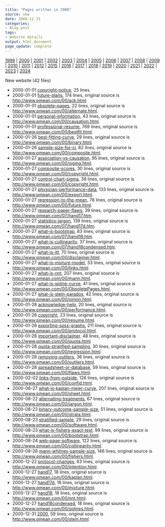 ```yaml
---
title: "Pages written in 2000"
source: new
date: 2000-12-31
categories:
- Blog post
tags:
- Website details
output: html_document
page_update: complete
---
```

 
[1999](http://new.pmean.com/1999/) | [2000](http://new.pmean.com/2000/) | [2001](http://new.pmean.com/2001/) | [2002](http://new.pmean.com/2002/) | [2003](http://new.pmean.com/2003/) | [2004](http://new.pmean.com/2004/) | [2005](http://new.pmean.com/2005/) | [2006](http://new.pmean.com/2006/) | [2007](http://new.pmean.com/2007/) | [2008](http://new.pmean.com/2008/) | [2009](http://new.pmean.com/2009/) | [2010](http://new.pmean.com/2010/) | [2011](http://new.pmean.com/2011/) | [2012](http://new.pmean.com/2012/) | [2015](http://new.pmean.com/2015/) | [2016](http://new.pmean.com/2016/) | [2017](http://new.pmean.com/2017/) | [2018](http://new.pmean.com/2018/) | [2019](http://new.pmean.com/2019/) | [2020](http://new.pmean.com/2020/) | [2021](http://new.pmean.com/2021/) | [2022](http://new.pmean.com/2022/) | [2023](http://new.pmean.com/2023/) | [2024](http://new.pmean.com/2024/)
 
New website (42 files)
 
+ 2000-01-01 [copyright-notice](http://new.pmean.com/copyright-notice/),  25 lines.  
+ 2000-01-01 [future-plans](http://new.pmean.com/future-plans/),  174 lines, original source is http://www.pmean.com/00/ack.html.  
+ 2000-01-01 [obsolete-pages](http://new.pmean.com/obsolete-pages/),  22 lines, original source is http://www.pmean.com/00/alternate.html.  
+ 2000-01-01 [personal-information](http://new.pmean.com/personal-information/),  43 lines, original source is http://www.pmean.com/00/causation.html.  
+ 2000-01-01 [professional-resume](http://new.pmean.com/professional-resume/),  769 lines, original source is http://www.pmean.com/00/bestfit.html.  
+ 2000-01-26 [best-fitting-curve](http://new.pmean.com/best-fitting-curve/),  29 lines, original source is http://www.pmean.com/00/binary.html.  
+ 2000-01-26 [sample-size-for-ci](http://new.pmean.com/sample-size-for-ci/),  82 lines, original source is http://www.pmean.com/00/composite.html.  
+ 2000-01-27 [association-vs-causation](http://new.pmean.com/association-vs-causation/),  95 lines, original source is http://www.pmean.com/00/sigma.html.  
+ 2000-01-27 [composite-scores](http://new.pmean.com/composite-scores/),  30 lines, original source is http://www.pmean.com/00/copyright.html.  
+ 2000-01-27 [control-chart-sigma](http://new.pmean.com/control-chart-sigma/),  38 lines, original source is http://www.pmean.com/00/copyright.html.  
+ 2000-01-27 [physician-performance-data](http://new.pmean.com/physician-performance-data/),  133 lines, original source is http://www.pmean.com/00/export.html.  
+ 2000-01-27 [regression-to-the-mean](http://new.pmean.com/regression-to-the-mean/),  78 lines, original source is http://www.pmean.com/00/future.html.  
+ 2000-01-27 [research-paper-flaws](http://new.pmean.com/research-paper-flaws/),  39 lines, original source is http://www.pmean.com/07/hand17.htm.  
+ 2000-01-27 [statistics-jargon](http://new.pmean.com/statistics-jargon/),  139 lines, original source is http://www.pmean.com/07/hand17d.htm.  
+ 2000-01-27 [what-is-bootstrap](http://new.pmean.com/what-is-bootstrap/),  83 lines, original source is http://www.pmean.com/07/hand18.htm.  
+ 2000-01-27 [what-is-collinearity](http://new.pmean.com/what-is-collinearity/),  37 lines, original source is http://www.pmean.com/07/hand18condensed.htm.  
+ 2000-01-27 [what-is-itt](http://new.pmean.com/what-is-itt/),  70 lines, original source is http://www.pmean.com/00/disclaimer.html.  
+ 2000-01-27 [what-is-mixture-model](http://new.pmean.com/what-is-mixture-model/),  33 lines, original source is http://www.pmean.com/00/links.html.  
+ 2000-01-27 [what-is-nnt](http://new.pmean.com/what-is-nnt/),  207 lines, original source is http://www.pmean.com/00/mann.html.  
+ 2000-01-27 [what-is-spline-curve](http://new.pmean.com/what-is-spline-curve/),  41 lines, original source is http://www.pmean.com/00/ObsoletePages.html.  
+ 2000-01-27 [what-is-stein-paradox](http://new.pmean.com/what-is-stein-paradox/),  42 lines, original source is http://www.pmean.com/00/simon.html.  
+ 2000-01-28 [acknowledge-help](http://new.pmean.com/acknowledge-help/),  20 lines, original source is http://www.pmean.com/00/performance.html.  
+ 2000-01-28 [copyright](http://new.pmean.com/copyright/),  23 lines, original source is http://www.pmean.com/00/resume.html.  
+ 2000-01-28 [exporting-spss-graphs](http://new.pmean.com/exporting-spss-graphs/),  211 lines, original source is http://www.pmean.com/00/protocol.html.  
+ 2000-01-28 [important-disclaimer](http://new.pmean.com/important-disclaimer/),  48 lines, original source is http://www.pmean.com/00/quota.html.  
+ 2000-01-28 [quota-stratified-sampling](http://new.pmean.com/quota-stratified-sampling/),  30 lines, original source is http://www.pmean.com/00/regression.html.  
+ 2000-01-28 [removing-outliers](http://new.pmean.com/removing-outliers/),  36 lines, original source is http://www.pmean.com/00/outliers.html.  
+ 2000-01-28 [spreadsheet-or-database](http://new.pmean.com/spreadsheet-or-database/),  59 lines, original source is http://www.pmean.com/00/flaws.html.  
+ 2000-02-02 [links-from-outside](http://new.pmean.com/links-from-outside/),  126 lines, original source is http://www.pmean.com/00/confid.html.  
+ 2000-06-27 [what-is-kaplan-meier-curve](http://new.pmean.com/what-is-kaplan-meier-curve/),  207 lines, original source is http://www.pmean.com/00/sheet.html.  
+ 2000-08-22 [alternating-treatments](http://new.pmean.com/alternating-treatments/),  67 lines, original source is http://www.pmean.com/00/jargon.html.  
+ 2000-08-23 [binary-outcome-sample-size](http://new.pmean.com/binary-outcome-sample-size/),  51 lines, original source is http://www.pmean.com/00/strata.html.  
+ 2000-08-23 [stratified-sample](http://new.pmean.com/stratified-sample/),  29 lines, original source is http://www.pmean.com/00/software.html.  
+ 2000-08-23 [what-is-fishers-exact-test](http://new.pmean.com/what-is-fishers-exact-test/),  99 lines, original source is http://www.pmean.com/00/bootstrap.html.  
+ 2000-08-24 [web-page-software](http://new.pmean.com/web-page-software/),  122 lines, original source is http://www.pmean.com/00/collinearity.html.  
+ 2000-09-28 [mann-whitney-sample-size](http://new.pmean.com/mann-whitney-sample-size/),  146 lines, original source is http://www.pmean.com/00/fishers.html.  
+ 2000-12-22 [protocol-changes](http://new.pmean.com/protocol-changes/),  63 lines, original source is http://www.pmean.com/00/intention.html.  
+ 2000-12-27 [hand17](http://new.pmean.com/hand17/),  18 lines, original source is http://www.pmean.com/00/kaplan.html.  
+ 2000-12-27 [hand17d](http://new.pmean.com/hand17d/),  18 lines, original source is http://www.pmean.com/00/mixture.html.  
+ 2000-12-27 [hand18](http://new.pmean.com/hand18/),  18 lines, original source is http://www.pmean.com/00/nnt.html.  
+ 2000-12-27 [hand18condensed](http://new.pmean.com/hand18condensed/),  18 lines, original source is http://www.pmean.com/00/splines.html.  
+ 2000-12-31 [2000](http://new.pmean.com/2000/),  59 lines, original source is http://www.pmean.com/00/stein.html.
 
